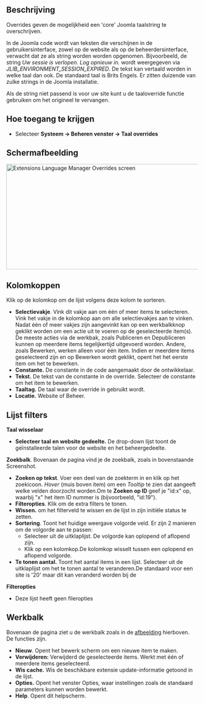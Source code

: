 <!-- Filename: Help4.x:Languages:_Overrides / Display title: Talen: Overrides -->

## Beschrijving

Overrides geven de mogelijkheid een 'core' Joomla taalstring te
overschrijven.

In de Joomla code wordt van teksten die verschijnen in de
gebruikersinterface, zowel op de website als op de beheerdersinterface,
verwacht dat ze als string worden worden opgenomen. Bijvoorbeeld, de
string *Uw sessie is verlopen. Log opnieuw in.* wordt weergegeven via
*JLIB_ENVIRONMENT_SESSION_EXPIRED*. De tekst kan vertaald worden in
welke taal dan ook. De standaard taal is Brits Engels. Er zitten
duizende van zulke strings in de Joomla installatie.

Als de string niet passend is voor uw site kunt u de taaloverride
functie gebruiken om het origineel te vervangen.

## Hoe toegang te krijgen

- Selecteer **Systeem → Beheren venster → Taal overrides**

## Schermafbeelding

<img
src="https://docs.joomla.org/images/thumb/6/63/Help-4x-Extensions-Language-Manager-Overrides-screen-nl.png/800px-Help-4x-Extensions-Language-Manager-Overrides-screen-nl.png"
decoding="async"
srcset="https://docs.joomla.org/images/thumb/6/63/Help-4x-Extensions-Language-Manager-Overrides-screen-nl.png/1200px-Help-4x-Extensions-Language-Manager-Overrides-screen-nl.png 1.5x, https://docs.joomla.org/images/6/63/Help-4x-Extensions-Language-Manager-Overrides-screen-nl.png 2x"
data-file-width="1215" data-file-height="421" width="800" height="277"
alt="Extensions Language Manager Overrides screen" />

## Kolomkoppen

Klik op de kolomkop om de lijst volgens deze kolom te sorteren.

- **Selectievakje**. Vink dit vakje aan om één of meer items te
  selecteren. Vink het vakje in de kolomkop aan om alle selectievakjes
  aan te vinken. Nadat één of meer vakjes zijn aangevinkt kan op een
  werkbalkknop geklikt worden om een actie uit te voeren op de
  geselecteerde item(s). De meeste acties via de werkbak, zoals
  Publiceren en Depubliceren kunnen op meerdere items tegelijkertijd
  uitgevoerd worden. Andere, zoals Bewerken, werken alleen voor één
  item. Indien er meerdere items geselecteerd zijn en op Bewerken wordt
  geklikt, opent het het eerste item om het te bewerken.
- **Constante.** De constante in de code aangemaakt door de
  ontwikkelaar.
- **Tekst.** De tekst van de constante in de override. Selecteer de
  constante om het item te bewerken.
- **Taaltag.** De taal waar de override in gebruikt wordt.
- **Locatie.** Website of Beheer.

## Lijst filters

**Taal wisselaar**

- **Selecteer taal en website gedeelte.** De drop-down lijst toont de
  geïnstalleerde talen voor de website en het beheergedeelte.

**Zoekbalk**. Bovenaan de pagina vind je de zoekbalk, zoals in
bovenstaande Screenshot.

- **Zoeken op tekst**. Voer een deel van de zoekterm in en klik op het
  zoekicoon. *Hover* (muis boven item) om een *Tooltip* te zien dat
  aangeeft welke velden doorzocht worden.Om te **Zoeken op ID** geef je
  "id:x" op, waarbij "x" het item ID nummer is (bijvoorbeeld, "id:19").
- **Filteropties**. Klik om de extra filters te tonen.
- **Wissen.** om het filterveld te wissen en de lijst in zijn initiële
  status te zetten.
- **Sortering**. Toont het huidige weergave volgorde veld. Er zijn 2
  manieren om de volgorde aan te passen:
  - Selecteer uit de uitklaplijst. De volgorde kan oplopend of aflopend
    zijn.
  - Klik op een kolomkop.De kolomkop wisselt tussen een oplopend en
    aflopend volgorde.
- **Te tonen aantal.** Toont het aantal items in een lijst. Selecteer
  uit de uitklaplijst om het te tonen aantal te veranderen.De standaard
  voor een site is '20' maar dit kan veranderd worden bij de

**Filteropties**

- Deze lijst heeft geen fileropties

## Werkbalk

Bovenaan de pagina ziet u de werkbalk zoals in de
[afbeelding](#Schermafbeelding) hierboven. De functies zijn.

- **Nieuw**. Opent het bewerk scherm om een nieuwe item te maken.
- **Verwijderen:** Verwijderd de geselecteerde items. Werkt met één of
  meerdere items geselecteerd.
- **Wis cache.** Wis de beschikbare extensie update-informatie getoond
  in de lijst.
- **Opties.** Opent het venster Opties, waar instellingen zoals de
  standaard parameters kunnen worden bewerkt.
- **Help**. Opent dit helpscherm.
